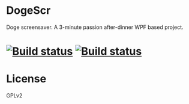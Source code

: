 DogeScr
==========
Doge screensaver.
A 3-minute passion after-dinner WPF based project.

[![Build status](https://ci.appveyor.com/api/projects/status/5thj8ypeavk7osq6?svg=true)](https://ci.appveyor.com/project/celeron533/dogescr)
[![Build status](https://ci.appveyor.com/api/projects/status/5thj8ypeavk7osq6/branch/master?svg=true)](https://ci.appveyor.com/project/celeron533/dogescr/branch/master)
=======

License
==========
GPLv2